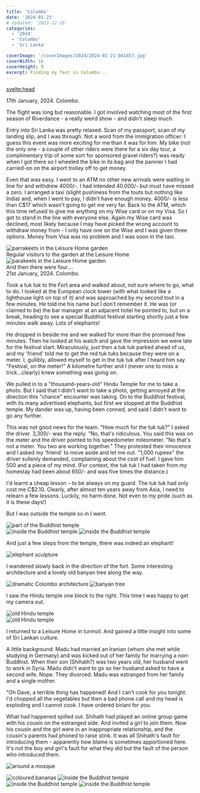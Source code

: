 ```yaml
---
title: 'Colombo'
date: '2024-01-23'
# updated: '2023-12-16'
categories:
  - '2024'
  - 'Colombo'
  - 'Sri Lanka'

coverImage: '/coverImages/2024/2024-01-21-041457.jpg'
coverWidth: 16
coverHeight: 9
excerpt: Finding my feet in Colombo...
---
```


<script>
	import Callout from '$lib/components/Callout.svelte'
</script>

<svelte:head>

<title>2024 Sri Lanka</title>
</svelte:head>

<section class="card">
  <div class="date">17th January, 2024. Colombo.</div>
  <p>The flight was long but reasonable. I got involved watching most of the first season of Riverdance - a really weird show - and didn't sleep much.</p>

  <p>Entry into Sri Lanka was pretty relaxed. Scan of my passport, scan of my landing slip, and I was through. Not a word from the immigration officer: I guess this event was more exciting for me than it was for him. My bike (not the only one - a couple of other riders were there for a six day tour, a complimentary trip of some sort for sponsored gravel riders?) was ready when I got there so I wheeled the bike in its bag and the pannier I had carried-on on the airport trolley off to get money.</p>

  <p>Even that was easy. I went to an ATM no other new arrivals were waiting in line for and withdrew 4000/-. I had intended 40.000/- but must have missed a zero. I arranged a taxi (slight pushiness from the touts but nothing like India) and, when I went to pay, I didn't have enough money. 4000/- is less than C$17 which wasn't going to get me very far. Back to the ATM, which this time refused to give me anything on my Wise card or on my Visa. So I got to stand in the line with everyone else. Again my Wise card was declined, most likely because I may have picked the wrong account to withdraw money from - I only have one on the Wise and I was given three options. Money from Visa was no problem and I was soon in the taxi.</p>
<img
src="/images/2024/01/2024-01-19-032757.jpg"
alt="parrakeets in the Leisure Home garden"
/>
<div class="caption">Regular visitors to the garden at the Leisure Home</div>
<img
src="/images/2024/01/2024-01-19-033722.jpg"
alt="parakeets in the Leisure Home garden"
/>
<div class="caption">And then there were four....</div>
<div class="date">21st January, 2024. Colombo.</div>
<p>Took a tuk tuk to the Fort area and walked about, not sure where to go, what to do. I looked at the European clock tower (with what looked like a lighthouse light on top of it) and was approached by my second tout in a few minutes. He told me his name but I don't remember it. He was (or claimed to be) the bar manager at an adjacent hotel he pointed to, but on a break, heading to see a special Buddhist festival starting shortly just a few minutes walk away. Lots of elephants!</p>
<p>He dropped in beside me and we walked for more than the promised few minutes. Then he looked at his watch and gave the impression we were late for the festival start. Miraculously, just then a tuk tuk parked ahead of us, and my 'friend' told me to get the red tuk tuks because they were on a meter. I, gullibly, allowed myself to get in the tuk tuk after I heard him say "Festival, on the meter!" A kilometre further and I (never one to miss a trick...clearly) knew something was going on.</p> 
<p>We pulled in to a "thousand-years-old" Hindu Temple for me to take a photo. But I said that I didn't want to take a photo, getting annoyed at the direction this "chance" encounter was taking. On to the Buddhist festival, with its many advertised elephants, but first we stopped at the Buddhist temple. My dander was up, having been conned, and said I didn't want to go any further.</p>
<p>This was not good news for the team. "How much for the tuk tuk?" I asked the driver. 3,300/- was the reply. "No, that's ridiculous. You said this was on the meter and the driver pointed to his speedometer mileometer. "No that's not a meter. You two are working together." They protested their innocence and I asked my 'friend' to move aside and let me out. "1,000 rupees" the driver sullenly demanded, complaining about the cost of fuel. I gave him 500 and a piece of my mind. (For context, the tuk tuk I had taken from my homestay had been about 650/- and was five times the distance.)</p> 
<p>I'd learnt a cheap lesson &ndash; to be always on my guard. The tuk tuk had only cost me C$2.10. Clearly, after almost ten years away from Asia, I need to relearn a few lessons. Luckily, no harm done. Not even to my pride (such as it is these days!)</p>
<p>But I was outside the temple so in I went.</p>
<div class="w-80">
  <img
    src="/images/2024/01/2024-01-21-040322.jpg"
    alt="part of the Buddhist temple"
  />
</div>
<img
  src="/images/2024/01/2024-01-21-040832.jpg"
  alt="inside the Buddhist temple"
/>
<img
  src="/images/2024/01/2024-01-21-041457.jpg"
  alt="inside the Buddhist temple"
/>
<p>And just a few steps from the temple, there was indeed an elephant!</p>
<img
  src="/images/2024/01/2024-01-21-041804.jpg"
  alt="elephant sculpture"
/>
<p>I wandered slowly back in the direction of the fort. Some interesting architecture and a lovely old banyan tree along the way.</p>
<img
  src="/images/2024/01/2024-01-21-043440.jpg"
  alt="dramatic Colombo architecture"
/>
<img
  src="/images/2024/01/2024-01-21-043610.jpg"
  alt="banyan tree"
/>
<p>I saw the Hindu temple one block to the right. This time I was happy to get my camera out.</p>
<div class="w-90">
  <img
    src="/images/2024/01/2024-01-21-045453.jpg"
    alt="old Hindu temple"
  />
</div>
<img
    src="/images/2024/01/2024-01-21-050059.jpg"
    alt="old Hindu temple"
  />
<p>I returned to a Leisure Home in turmoil. And gained a little insight into some of Sri Lankan culture.</p>
<Callout>A little background: Madu had married an Iranian (whom she met while studying in Germany) and was kicked out of her family for marrying a non-Buddhist. When their son (Shihath?) was two years old, her husband went to work in Syria. Madu didn't want to go so her husband asked to have a second wife. Nope. They divorced. Madu was estranged from her family and a single mother. </Callout>
<p>"Oh Dave, a terrible thing has happened! And I can't cook for you tonight. I'd chopped all the vegetables but then a bad phone call and my head is exploding and I cannot cook. I have ordered biriani for you.</p>
<p>What had happened spilled out. Shihath had played an online group game with his cousin on the estranged side. And invited a girl to join them. Now his cousin and the girl were in an inappropriate relationship, and the cousin's parents had phoned to raise stink. It was all Shihath's fault for introducing them - apparently how blame is sometimes apportioned here. It's not the boy and girl's fault for what they did but the fault of the person who introduced them.</p>
<!-- <p>Shitath had a slight friendship (which Madu had forbidden) with one of his cousins on the estranged side. He also invited a girl to play group online games with them both. Just the once. But then he didn't hear from his friend for a few months and didn't know his friend had struck up a friendship with the girl. Who was "not a good girl, disrespects her parents, and has had lots of boyfriends, taking their money." Now the boy had entertained the girl in his parent's house while they were out. A big no-no. Now the parent's had called Madu to blame her (or her son, this was a little unclear)</p> -->
<img
src="/images/2024/01/P1000470.jpg"
alt="around a mosque"
/>

<img
src="/images/2024/01/P1000473.jpg"
alt="coloured bananas"
/>
<img
src="/images/2024/01/P1000480.jpg"
alt="inside the Buddhist temple"
/>
<img
src="/images/2024/01/P1000472.jpg"
alt="inside the Buddhist temple"
/>
<img
src="/images/2024/01/P1000475.jpg"
alt="inside the Buddhist temple"
/>

</section>

<!-- <style>
  .caption {
    margin-top: -1.5em;
  }
  p {
    margin: 0;
    margin-top: 0.5em;
  }

  picture + p {
    margin-top: -0.5em;
  }

</style> -->
